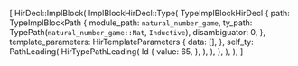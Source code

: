 [
    HirDecl::ImplBlock(
        ImplBlockHirDecl::Type(
            TypeImplBlockHirDecl {
                path: TypeImplBlockPath {
                    module_path: `natural_number_game`,
                    ty_path: TypePath(`natural_number_game::Nat`, `Inductive`),
                    disambiguator: 0,
                },
                template_parameters: HirTemplateParameters {
                    data: [],
                },
                self_ty: PathLeading(
                    HirTypePathLeading(
                        Id {
                            value: 65,
                        },
                    ),
                ),
            },
        ),
    ),
]